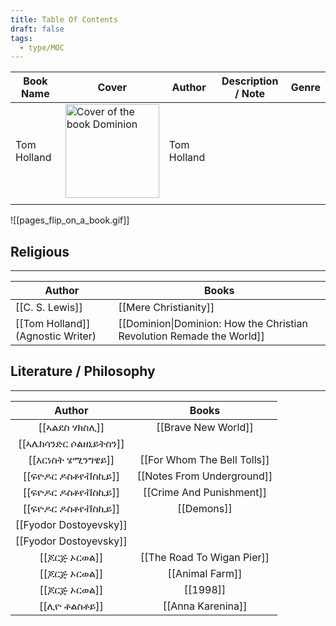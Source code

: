 ```yaml
---
title: Table Of Contents
draft: false
tags:
  - type/MOC
---
```




| Book Name   | Cover                                                                                                                 | Author      | Description / Note | Genre |
| ----------- | --------------------------------------------------------------------------------------------------------------------- | ----------- | ------------------ | ----- |
| Tom Holland | <img src="https://m.media-amazon.com/images/I/61To09iq2OL._SL1500_.jpg" alt="Cover of the book Dominion" width="150"> | Tom Holland |                    |       |
|             |                                                                                                                       |             |                    |       |


![[pages_flip_on_a_book.gif]]
## Religious
---

| Author                            | Books                                                                 |
| --------------------------------- | --------------------------------------------------------------------- |
| [[C. S. Lewis]]                   | [[Mere Christianity]]                                                 |
| [[Tom Holland]] (Agnostic Writer) | [[Dominion\|Dominion: How the Christian Revolution Remade the World]] |

##  Literature / Philosophy
---

|           Author           |            Books            |
|:--------------------------:|:---------------------------:|
|     [[ኣልደስ ሃክስሊ]]      |     [[Brave New World]]     |
| [[ኣሌክሳንድር ሶልዘኒይትስን]] |                             |
|    [[እርነስት ሄሚንግዌይ]]    | [[For Whom The Bell Tolls]] |
|   [[ፍዮዶር ዶስቶየቭስኪይ]]    | [[Notes From Underground]]  |
|   [[ፍዮዶር ዶስቶየቭስኪይ]]    |  [[Crime And Punishment]]   |
|   [[ፍዮዶር ዶስቶየቭስኪይ]]    |         [[Demons]]          |
|   [[Fyodor Dostoyevsky]]   |                             |
|   [[Fyodor Dostoyevsky]]   |                             |
|     [[ጆርጅ ኦርወል]]      | [[The Road To Wigan Pier]]  |
|     [[ጆርጅ ኦርወል]]      |       [[Animal Farm]]       |
|     [[ጆርጅ ኦርወል]]      |          [[1998]]           |
|      [[ሊዮ ቶልስቶይ]]       |      [[Anna Karenina]]      |
